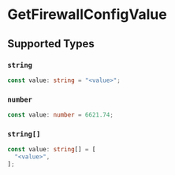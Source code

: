 # GetFirewallConfigValue


## Supported Types

### `string`

```typescript
const value: string = "<value>";
```

### `number`

```typescript
const value: number = 6621.74;
```

### `string[]`

```typescript
const value: string[] = [
  "<value>",
];
```

